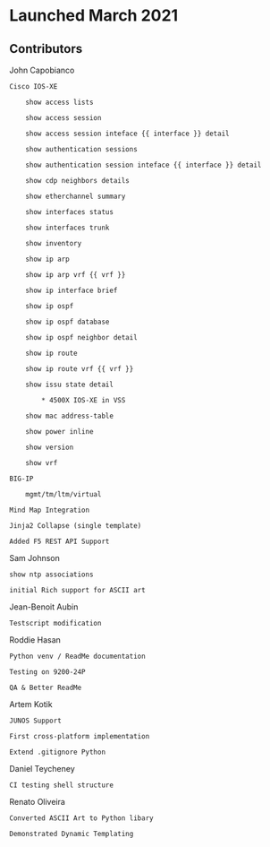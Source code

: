 # Launched March 2021 

## Contributors 

John Capobianco

    Cisco IOS-XE
    
        show access lists

        show access session

        show access session inteface {{ interface }} detail

        show authentication sessions

        show authentication session inteface {{ interface }} detail

        show cdp neighbors details

        show etherchannel summary

        show interfaces status
    
        show interfaces trunk

        show inventory

        show ip arp

        show ip arp vrf {{ vrf }}

        show ip interface brief

        show ip ospf

        show ip ospf database

        show ip ospf neighbor detail

        show ip route

        show ip route vrf {{ vrf }}

        show issu state detail

            * 4500X IOS-XE in VSS 

        show mac address-table

        show power inline

        show version

        show vrf

    BIG-IP 

        mgmt/tm/ltm/virtual
    
    Mind Map Integration

    Jinja2 Collapse (single template)

    Added F5 REST API Support 


Sam Johnson

    show ntp associations 

    initial Rich support for ASCII art

Jean-Benoit Aubin

    Testscript modification

Roddie Hasan

    Python venv / ReadMe documentation
    
    Testing on 9200-24P
    
    QA & Better ReadMe 

Artem Kotik

    JUNOS Support 

    First cross-platform implementation
    
    Extend .gitignore Python
    
Daniel Teycheney

    CI testing shell structure

Renato Oliveira

    Converted ASCII Art to Python libary 

    Demonstrated Dynamic Templating
